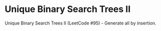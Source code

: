 # Unique Binary Search Trees II

Unique Binary Search Trees II (LeetCode #95) - Generate all by insertion.
